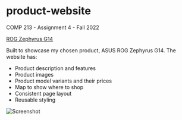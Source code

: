 # product-website
COMP 213 - Assignment 4 - Fall 2022

[ROG Zephyrus G14](http://studentweb.cencol.ca/akhan604/Week%207/Assignment%203/Assignment3_Aazain.html)

Built to showcase my chosen product, ASUS ROG Zephyrus G14. The website has:
- Product description and features
- Product images
- Product model variants and their prices
- Map to show where to shop
- Consistent page layout
- Reusable styling

![Screenshot](https://github.com/AazainKhan/product-website/assets/43759637/41393228-7d5e-4674-b46e-b748939e383e)
